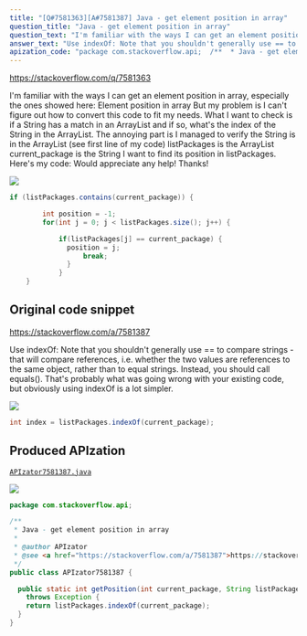 ```yaml
---
title: "[Q#7581363][A#7581387] Java - get element position in array"
question_title: "Java - get element position in array"
question_text: "I'm familiar with the ways I can get an element position in array, especially the ones showed here: Element position in array But my problem is I can't figure out how to convert this code to fit my needs. What I want to check is if a String has a match in an ArrayList and if so, what's the index of the String in the ArrayList. The annoying part is I managed to verify the String is in the ArrayList (see first line of my code) listPackages is the ArrayList current_package is the String I want to find its position in listPackages. Here's my code: Would appreciate any help! Thanks!"
answer_text: "Use indexOf: Note that you shouldn't generally use == to compare strings - that will compare references, i.e. whether the two values are references to the same object, rather than to equal strings. Instead, you should call equals(). That's probably what was going wrong with your existing code, but obviously using indexOf is a lot simpler."
apization_code: "package com.stackoverflow.api;  /**  * Java - get element position in array  *  * @author APIzator  * @see <a href=\"https://stackoverflow.com/a/7581387\">https://stackoverflow.com/a/7581387</a>  */ public class APIzator7581387 {    public static int getPosition(int current_package, String listPackages)     throws Exception {     return listPackages.indexOf(current_package);   } }"
---
```


https://stackoverflow.com/q/7581363

I&#x27;m familiar with the ways I can get an element position in array, especially the ones showed here: Element position in array
But my problem is I can&#x27;t figure out how to convert this code to fit my needs.
What I want to check is if a String has a match in an ArrayList and if so, what&#x27;s the index of the String in the ArrayList.
The annoying part is I managed to verify the String is in the ArrayList (see first line of my code)
listPackages is the ArrayList
current_package is the String I want to find its position in listPackages.
Here&#x27;s my code:
Would appreciate any help!
Thanks!


<div class="code-logo"><img src="/stackoverflow.png" /></div>

```java
if (listPackages.contains(current_package)) {

        int position = -1;
        for(int j = 0; j < listPackages.size(); j++) {

            if(listPackages[j] == current_package) {
              position = j;
                  break;
              }
            }
    }
```


## Original code snippet

https://stackoverflow.com/a/7581387

Use indexOf:
Note that you shouldn&#x27;t generally use == to compare strings - that will compare references, i.e. whether the two values are references to the same object, rather than to equal strings. Instead, you should call equals(). That&#x27;s probably what was going wrong with your existing code, but obviously using indexOf is a lot simpler.

<div class="code-logo"><img src="/stackoverflow.png" /></div>

```java
int index = listPackages.indexOf(current_package);
```

## Produced APIzation

[`APIzator7581387.java`](https://github.com/blind-papers/apization-temp-data/raw/main/search/APIzator7581387.java)

<div class="code-logo"><img src="/apizator.png" /></div>

```java
package com.stackoverflow.api;

/**
 * Java - get element position in array
 *
 * @author APIzator
 * @see <a href="https://stackoverflow.com/a/7581387">https://stackoverflow.com/a/7581387</a>
 */
public class APIzator7581387 {

  public static int getPosition(int current_package, String listPackages)
    throws Exception {
    return listPackages.indexOf(current_package);
  }
}

```